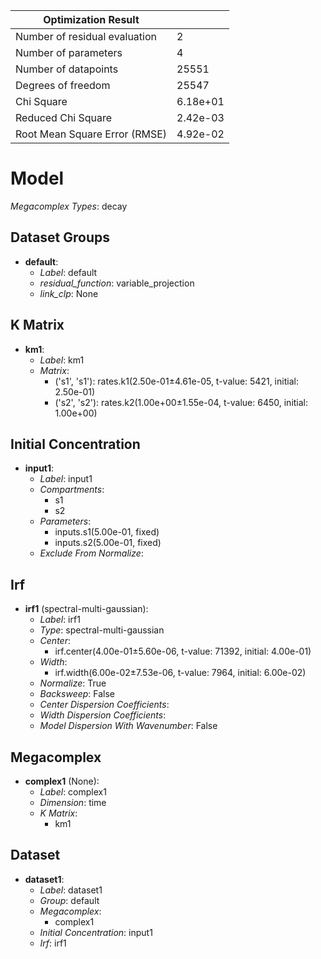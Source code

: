 | Optimization Result           |          |
|-------------------------------|----------|
| Number of residual evaluation | 2        |
| Number of parameters          | 4        |
| Number of datapoints          | 25551    |
| Degrees of freedom            | 25547    |
| Chi Square                    | 6.18e+01 |
| Reduced Chi Square            | 2.42e-03 |
| Root Mean Square Error (RMSE) | 4.92e-02 |

# Model

_Megacomplex Types_: decay

## Dataset Groups

* **default**:
  * *Label*: default
  * *residual_function*: variable_projection
  * *link_clp*: None

## K Matrix

* **km1**:
    * *Label*: km1
    * *Matrix*: 
      * ('s1', 's1'): rates.k1(2.50e-01±4.61e-05, t-value: 5421, initial: 2.50e-01)
      * ('s2', 's2'): rates.k2(1.00e+00±1.55e-04, t-value: 6450, initial: 1.00e+00)
  

## Initial Concentration

* **input1**:
    * *Label*: input1
    * *Compartments*: 
      * s1
      * s2
    * *Parameters*: 
      * inputs.s1(5.00e-01, fixed)
      * inputs.s2(5.00e-01, fixed)
    * *Exclude From Normalize*: 
  

## Irf

* **irf1** (spectral-multi-gaussian):
    * *Label*: irf1
    * *Type*: spectral-multi-gaussian
    * *Center*: 
      * irf.center(4.00e-01±5.60e-06, t-value: 71392, initial: 4.00e-01)
    * *Width*: 
      * irf.width(6.00e-02±7.53e-06, t-value: 7964, initial: 6.00e-02)
    * *Normalize*: True
    * *Backsweep*: False
    * *Center Dispersion Coefficients*: 
    * *Width Dispersion Coefficients*: 
    * *Model Dispersion With Wavenumber*: False
  

## Megacomplex

* **complex1** (None):
    * *Label*: complex1
    * *Dimension*: time
    * *K Matrix*: 
      * km1
  

## Dataset

* **dataset1**:
    * *Label*: dataset1
    * *Group*: default
    * *Megacomplex*: 
      * complex1
    * *Initial Concentration*: input1
    * *Irf*: irf1
  

